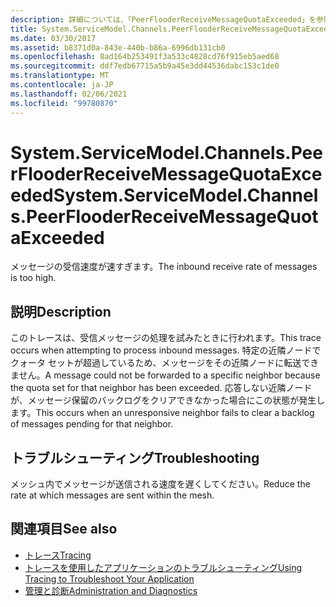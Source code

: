 ```yaml
---
description: 詳細については、「PeerFlooderReceiveMessageQuotaExceeded」を参照してください。
title: System.ServiceModel.Channels.PeerFlooderReceiveMessageQuotaExceeded
ms.date: 03/30/2017
ms.assetid: b8371d0a-843e-440b-b86a-6996db131cb0
ms.openlocfilehash: 8ad164b253491f3a533c4828cd76f915eb5aed68
ms.sourcegitcommit: ddf7edb67715a5b9a45e3dd44536dabc153c1de0
ms.translationtype: MT
ms.contentlocale: ja-JP
ms.lasthandoff: 02/06/2021
ms.locfileid: "99780870"
---
```

# <a name="systemservicemodelchannelspeerflooderreceivemessagequotaexceeded"></a><span data-ttu-id="12657-103">System.ServiceModel.Channels.PeerFlooderReceiveMessageQuotaExceeded</span><span class="sxs-lookup"><span data-stu-id="12657-103">System.ServiceModel.Channels.PeerFlooderReceiveMessageQuotaExceeded</span></span>

<span data-ttu-id="12657-104">メッセージの受信速度が速すぎます。</span><span class="sxs-lookup"><span data-stu-id="12657-104">The inbound receive rate of messages is too high.</span></span>  
  
## <a name="description"></a><span data-ttu-id="12657-105">説明</span><span class="sxs-lookup"><span data-stu-id="12657-105">Description</span></span>  

 <span data-ttu-id="12657-106">このトレースは、受信メッセージの処理を試みたときに行われます。</span><span class="sxs-lookup"><span data-stu-id="12657-106">This trace occurs when attempting to process inbound messages.</span></span> <span data-ttu-id="12657-107">特定の近隣ノードでクォータ セットが超過しているため、メッセージをその近隣ノードに転送できません。</span><span class="sxs-lookup"><span data-stu-id="12657-107">A message could not be forwarded to a specific neighbor because the quota set for that neighbor has been exceeded.</span></span> <span data-ttu-id="12657-108">応答しない近隣ノードが、メッセージ保留のバックログをクリアできなかった場合にこの状態が発生します。</span><span class="sxs-lookup"><span data-stu-id="12657-108">This occurs when an unresponsive neighbor fails to clear a backlog of messages pending for that neighbor.</span></span>  
  
## <a name="troubleshooting"></a><span data-ttu-id="12657-109">トラブルシューティング</span><span class="sxs-lookup"><span data-stu-id="12657-109">Troubleshooting</span></span>  

 <span data-ttu-id="12657-110">メッシュ内でメッセージが送信される速度を遅くしてください。</span><span class="sxs-lookup"><span data-stu-id="12657-110">Reduce the rate at which messages are sent within the mesh.</span></span>  
  
## <a name="see-also"></a><span data-ttu-id="12657-111">関連項目</span><span class="sxs-lookup"><span data-stu-id="12657-111">See also</span></span>

- [<span data-ttu-id="12657-112">トレース</span><span class="sxs-lookup"><span data-stu-id="12657-112">Tracing</span></span>](index.md)
- [<span data-ttu-id="12657-113">トレースを使用したアプリケーションのトラブルシューティング</span><span class="sxs-lookup"><span data-stu-id="12657-113">Using Tracing to Troubleshoot Your Application</span></span>](using-tracing-to-troubleshoot-your-application.md)
- [<span data-ttu-id="12657-114">管理と診断</span><span class="sxs-lookup"><span data-stu-id="12657-114">Administration and Diagnostics</span></span>](../index.md)

